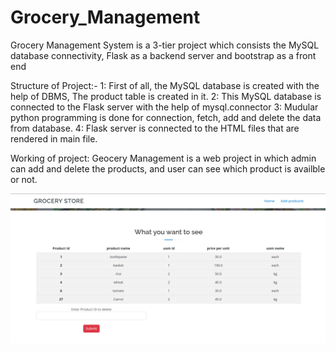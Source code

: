 # Grocery_Management

Grocery Management System is a 3-tier project which consists the MySQL database connectivity, Flask as a backend server and bootstrap as a
front end

Structure of Project:-
1: First of all, the MySQL database is created with the help of DBMS, The product table is created in it.
2: This MySQL database is connected to the Flask server with the help of mysql.connector
3: Mudular python programming is done for connection, fetch, add and delete the data from database.
4: Flask server is connected to the HTML files that are rendered in main file.

Working of project:
Geocery Management is a web project in which admin can add and delete the products, and user can see which product is availble or not.

<img src="static/assets/img/44.png" class="img-fluid" alt="">








